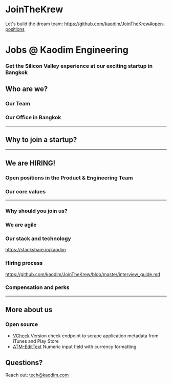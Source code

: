 # JoinTheKrew
Let's build the dream team: https://github.com/kaodim/JoinTheKrew#open-positions


# Jobs @ Kaodim Engineering

### Get the Silicon Valley experience at our exciting startup in Bangkok


## Who are we?

### Our Team

### Our Office in Bangkok 


---

## Why to join a startup?


---

## We are HIRING! 
### Open positions in the Product & Engineering Team 


### Our core values

---

### Why should you join us? 


### We are agile 

### Our stack and technology
https://stackshare.io/kaodim


### Hiring process
https://github.com/kaodim/JoinTheKrew/blob/master/interview_guide.md

### Compensation and perks 

---

## More about us


### Open source

* [VCheck](https://github.com/kaodim/store-scrape)
    Version check endpoint to scrape application metadata from iTunes and Play Store
* [ATM-EditText](https://github.com/kaodim/ATM-EditText)
    Numeric input field with currency formatting.

## Questions?

Reach out: tech@kaodim.com
